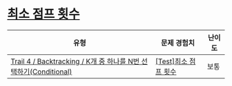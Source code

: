 # [최소 점프 횟수](https://www.codetree.ai/trails/complete/curated-cards/test-min-num-of-jumps)

|유형|문제 경험치|난이도|
|---|---|---|
|[Trail 4 / Backtracking / K개 중 하나를 N번 선택하기(Conditional)](https://www.codetree.ai/trail-info/intermediate-low/)|[[Test]최소 점프 횟수](https://www.codetree.ai/trails/complete/curated-cards/test-min-num-of-jumps/)|보통|

